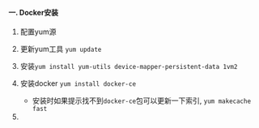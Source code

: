 #### 一. Docker安装
1. 配置yum源

2. 更新yum工具 `yum update`

3. 安装`yum install yum-utils device-mapper-persistent-data 1vm2`

4. 安装docker  `yum install docker-ce`
	- 安装时如果提示找不到`docker-ce`包可以更新一下索引, `yum makecache fast`

5. 